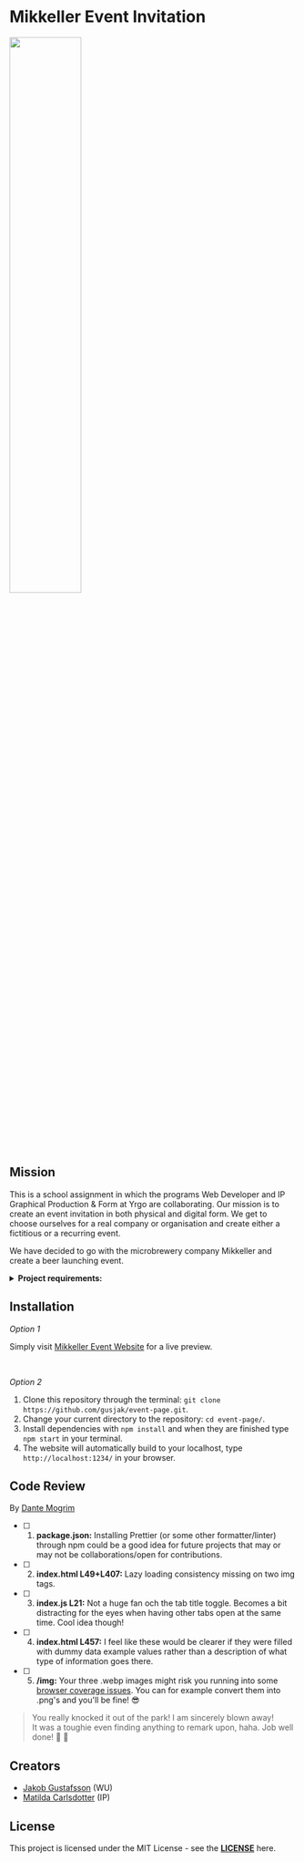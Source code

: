 # Mikkeller Event Invitation

<img src="https://i.imgur.com/YsiROuX.gif"  width="50%">

## Mission

This is a school assignment in which the programs Web Developer and IP Graphical Production & Form at Yrgo are collaborating.
Our mission is to create an event invitation in both physical and digital form.
We get to choose ourselves for a real company or organisation and create either a fictitious or a recurring event.

We have decided to go with the microbrewery company Mikkeller and create a beer launching event.

<details><summary><strong>Project requirements:</strong></b></summary>

- A unique <strong><ins>landing page</ins></strong> that follows the same graphic manner of the chosen company.
- The website needs to be responsive and built mobile-first and follow the accessibility standard WCAG (https://a11yproject.com/checklist/).
- It must contain at least five animations, one of which is an in-animation when the page is first displayed.
- It should have a CTA where visitors can sign up via a form to the event. This form only needs to be shown visually.
- The landing page should be personalized via a link that can be sent out with query parameters. Suggestions for at least two ways to personify the site via the link such as name, country, pictures, occupational group, etc.
- The website should be built statically through HTML, CSS, and JavaScript.
- From day one, the website should be pushed up to a public repository on GitHub.
- The website should upload to a hosting service such as. Netlify, Vercel or GitHub Pages.
- The website should be optimized and have as high a score as possible on https://web.dev/ (optimize images, CSS and JS, tips are to use construction tools such as Parcel).
- Each group must submit a review of another group the day before the presentation. Code reviews must be submitted with a pull request.

</details>

## Installation

*Option 1*

Simply visit [Mikkeller Event Website](https://ipwu-event.netlify.app/) for a live preview.

<br>

*Option 2*

1. Clone this repository through the terminal: `git clone https://github.com/gusjak/event-page.git`.
2. Change your current directory to the repository: `cd event-page/`.
3. Install dependencies with `npm install` and when they are finished type `npm start` in your terminal.
4. The website will automatically build to your localhost, type `http://localhost:1234/` in your browser.


## Code Review

By [Dante Mogrim](https://github.com/mogrim-91)

- [ ] 1. **package.json:** Installing Prettier (or some other formatter/linter) through npm could be a good idea for future projects that may or may not be collaborations/open for contributions.
- [ ] 2. **index.html L49+L407:** Lazy loading consistency missing on two img tags.
- [ ] 3. **index.js L21:** Not a huge fan och the tab title toggle. Becomes a bit distracting for the eyes when having other tabs open at the same time. Cool idea though!
- [ ] 4. **index.html L457:** I feel like these would be clearer if they were filled with dummy data example values rather than a description of what type of information goes there.
- [ ] 5. **/img:** Your three .webp images might risk you running into some [browser coverage issues](https://caniuse.com/?search=webp). You can for example convert them into .png's and you'll be fine! :sunglasses:

> You really knocked it out of the park! I am sincerely blown away! <br>
> It was a toughie even finding anything to remark upon, haha. Job well done! :100: :tada:

## Creators

- [Jakob Gustafsson](https://github.com/gusjak) (WU)
- [Matilda Carlsdotter]() (IP)

## License

This project is licensed under the MIT License - see the **[LICENSE](https://github.com/gusjak/event-page/blob/main/LICENSE)** here.
